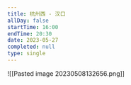 ```yaml
---
title: 杭州西 - 汉口
allDay: false
startTime: 16:00
endTime: 20:30
date: 2023-05-27
completed: null
type: single
---
```


![[Pasted image 20230508132656.png]]